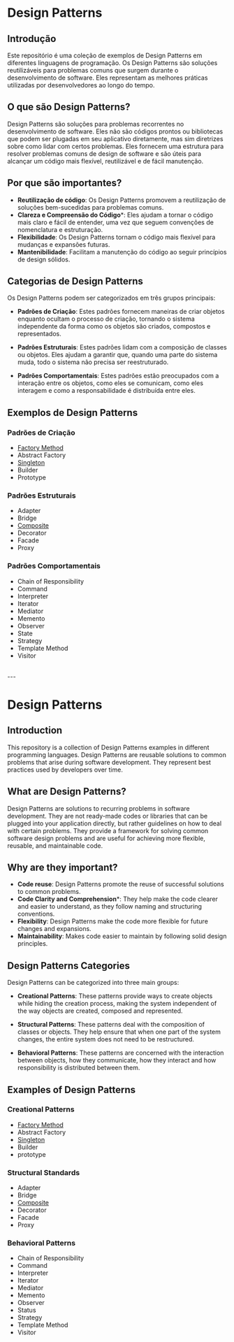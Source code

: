 # Design Patterns

## Introdução
Este repositório é uma coleção de exemplos de Design Patterns em diferentes linguagens de programação. Os Design Patterns são soluções reutilizáveis para problemas comuns que surgem durante o desenvolvimento de software. Eles representam as melhores práticas utilizadas por desenvolvedores ao longo do tempo.

## O que são Design Patterns?
Design Patterns são soluções para problemas recorrentes no desenvolvimento de software. Eles não são códigos prontos ou bibliotecas que podem ser plugadas em seu aplicativo diretamente, mas sim diretrizes sobre como lidar com certos problemas. Eles fornecem uma estrutura para resolver problemas comuns de design de software e são úteis para alcançar um código mais flexível, reutilizável e de fácil manutenção.

## Por que são importantes?
- **Reutilização de código**: Os Design Patterns promovem a reutilização de soluções bem-sucedidas para problemas comuns.
- **Clareza e Compreensão do Código***: Eles ajudam a tornar o código mais claro e fácil de entender, uma vez que seguem convenções de nomenclatura e estruturação.
- **Flexibilidade**: Os Design Patterns tornam o código mais flexível para mudanças e expansões futuras.
- **Mantenibilidade**: Facilitam a manutenção do código ao seguir princípios de design sólidos.

## Categorias de Design Patterns
Os Design Patterns podem ser categorizados em três grupos principais:

- **Padrões de Criação**: Estes padrões fornecem maneiras de criar objetos enquanto ocultam o processo de criação, tornando o sistema independente da forma como os objetos são criados, compostos e representados.

- **Padrões Estruturais**: Estes padrões lidam com a composição de classes ou objetos. Eles ajudam a garantir que, quando uma parte do sistema muda, todo o sistema não precisa ser reestruturado.

- **Padrões Comportamentais**: Estes padrões estão preocupados com a interação entre os objetos, como eles se comunicam, como eles interagem e como a responsabilidade é distribuída entre eles.

## Exemplos de Design Patterns

### Padrões de Criação
- [Factory Method](https://github.com/victor-lima-142/Design-patterns/tree/main/Creational/Factory%20Method)
- Abstract Factory
- [Singleton](https://github.com/victor-lima-142/Design-patterns/tree/main/Creational/Singleton)
- Builder
- Prototype

### Padrões Estruturais
- Adapter
- Bridge
- [Composite]((https://github.com/victor-lima-142/Design-patterns/tree/main/Structural/Composite))
- Decorator
- Facade
- Proxy

### Padrões Comportamentais
- Chain of Responsibility
- Command
- Interpreter
- Iterator
- Mediator
- Memento
- Observer
- State
- Strategy
- Template Method
- Visitor

<br> 
---
<br> 

# Design Patterns

## Introduction
This repository is a collection of Design Patterns examples in different programming languages. Design Patterns are reusable solutions to common problems that arise during software development. They represent best practices used by developers over time.

## What are Design Patterns?
Design Patterns are solutions to recurring problems in software development. They are not ready-made codes or libraries that can be plugged into your application directly, but rather guidelines on how to deal with certain problems. They provide a framework for solving common software design problems and are useful for achieving more flexible, reusable, and maintainable code.

## Why are they important?
- **Code reuse**: Design Patterns promote the reuse of successful solutions to common problems.
- **Code Clarity and Comprehension***: They help make the code clearer and easier to understand, as they follow naming and structuring conventions.
- **Flexibility**: Design Patterns make the code more flexible for future changes and expansions.
- **Maintainability**: Makes code easier to maintain by following solid design principles.

## Design Patterns Categories
Design Patterns can be categorized into three main groups:

- **Creational Patterns**: These patterns provide ways to create objects while hiding the creation process, making the system independent of the way objects are created, composed and represented.

- **Structural Patterns**: These patterns deal with the composition of classes or objects. They help ensure that when one part of the system changes, the entire system does not need to be restructured.

- **Behavioral Patterns**: These patterns are concerned with the interaction between objects, how they communicate, how they interact and how responsibility is distributed between them.

## Examples of Design Patterns

### Creational Patterns
- [Factory Method](https://github.com/victor-lima-142/Design-patterns/tree/main/Creational/Factory%20Method)
- Abstract Factory
- [Singleton](https://github.com/victor-lima-142/Design-patterns/tree/main/Creational/Singleton)
- Builder
- prototype

### Structural Standards
- Adapter
- Bridge
- [Composite]((https://github.com/victor-lima-142/Design-patterns/tree/main/Structural/Composite))
- Decorator
- Facade
- Proxy

### Behavioral Patterns
- Chain of Responsibility
- Command
- Interpreter
- Iterator
- Mediator
- Memento
- Observer
- Status
- Strategy
- Template Method
- Visitor